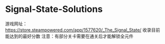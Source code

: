# Signal-State-Solutions
游戏网址：https://store.steampowered.com/app/1577620/_The_Signal_State/
收录目前能达到的最好分数
注意：有部分关卡需要在通关后才能解锁全元件
